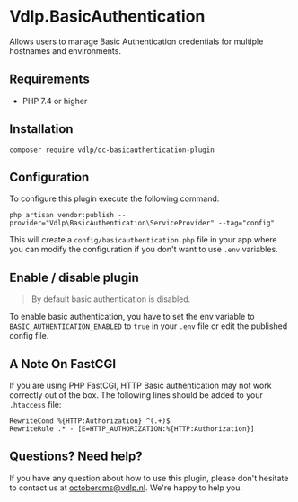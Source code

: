 # Vdlp.BasicAuthentication

Allows users to manage Basic Authentication credentials for multiple hostnames and environments.

## Requirements

* PHP 7.4 or higher

## Installation

```
composer require vdlp/oc-basicauthentication-plugin
```

## Configuration

To configure this plugin execute the following command:

```
php artisan vendor:publish --provider="Vdlp\BasicAuthentication\ServiceProvider" --tag="config"
```

This will create a `config/basicauthentication.php` file in your app where you can modify the configuration if you don't want to use `.env` variables.

## Enable / disable plugin

> By default basic authentication is disabled.

To enable basic authentication, you have to set the env variable to `BASIC_AUTHENTICATION_ENABLED` to `true` in your `.env` file or edit the published config file.

## A Note On FastCGI

If you are using PHP FastCGI, HTTP Basic authentication may not work correctly out of the box. The following lines should be added to your `.htaccess` file:

```
RewriteCond %{HTTP:Authorization} ^(.+)$
RewriteRule .* - [E=HTTP_AUTHORIZATION:%{HTTP:Authorization}]
```

## Questions? Need help?

If you have any question about how to use this plugin, please don't hesitate to contact us at octobercms@vdlp.nl. We're happy to help you.
